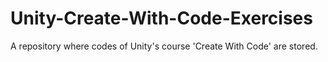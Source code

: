 # Unity-Create-With-Code-Exercises
A repository where codes of Unity's course 'Create With Code' are stored.
